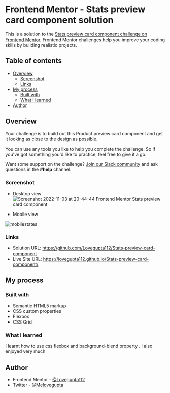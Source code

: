 # Frontend Mentor - Stats preview card component solution

This is a solution to the [Stats preview card component challenge on Frontend Mentor](https://www.frontendmentor.io/challenges/stats-preview-card-component-8JqbgoU62). 
Frontend Mentor challenges help you improve your coding skills by building realistic projects. 
## Table of contents

- [Overview](#overview)
  - [Screenshot](#screenshot)
  - [Links](#links)
- [My process](#my-process)
  - [Built with](#built-with)
  - [What I learned](#what-i-learned)
- [Author](#author)


## Overview

Your challenge is to build out this Product preview card component and get it looking as close to the design as possible.

You can use any tools you like to help you complete the challenge. So if you've got something you'd like to practice, feel free to give it a go.

Want some support on the challenge? [Join our Slack community](https://www.frontendmentor.io/slack) and ask questions in the **#help** channel.

### Screenshot
- Desktop view
![Screenshot 2022-11-03 at 20-44-44 Frontend Mentor Stats preview card component](https://user-images.githubusercontent.com/90507983/199763789-0eeeb918-3fed-4b6f-b496-9d0ef8d80a3c.png)

- Mobile view 

![mobilestates](https://user-images.githubusercontent.com/90507983/199763898-98f99b83-a56a-4097-93c8-862c9e4ee567.PNG)

### Links
- Solution URL: https://github.com/Lovegupta112/Stats-preview-card-component
- Live Site URL: https://lovegupta112.github.io/Stats-preview-card-component/

## My process
### Built with

- Semantic HTML5 markup
- CSS custom properties
- Flexbox
- CSS Grid

### What I learned
I learnt how  to use css flexbox and background-blend property . I also enjoyed very much


## Author
- Frontend Mentor - [@Lovegupta112](https://www.frontendmentor.io/profile/Lovegupta112)
- Twitter - [@Melovegupta](https://www.twitter.com/melovegupta)







